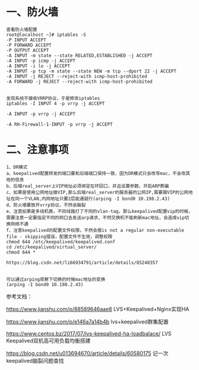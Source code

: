 # 一、防火墙
```
查看防火墙配置
root@localhost ~]# iptables -S
-P INPUT ACCEPT
-P FORWARD ACCEPT
-P OUTPUT ACCEPT
-A INPUT -m state --state RELATED,ESTABLISHED -j ACCEPT 
-A INPUT -p icmp -j ACCEPT 
-A INPUT -i lo -j ACCEPT 
-A INPUT -p tcp -m state --state NEW -m tcp --dport 22 -j ACCEPT 
-A INPUT -j REJECT --reject-with icmp-host-prohibited 
-A FORWARD -j REJECT --reject-with icmp-host-prohibited


发现系统不接收VRRP协议，于是修改iptables 
iptables -I INPUT 4 -p vrrp -j ACCEPT

-A INPUT -p vrrp -j ACCEPT

-A RH-Firewall-1-INPUT -p vrrp -j ACCEPT 

```
# 二、注意事项
```
1、DR模式
a、keepalived配置转发的端口要和后端端口保持一致，因为DR模式只会改写mac，不会改其他的信息
b、后端real_server上VIP地址必须绑定在环回口，并且设置参数，开启ARP欺骗
c、如果是使用公网地址做VIP,那么后端real_server的服务器的公网IP,需要跟VIP的公网地址在同一个VLAN,内网地址只要2层能通就行(arping -I bond0 10.198.2.43)
d、防火墙要放开vrrp协议，不然会脑裂
e、注意如果是多线机房，不同线路打了不同的vlan-tag，那么keepalived配置vip的时候，需要注意一定要指定不同的网口去发送arp请求，不然交换机不能刷新mac地址，会造成vip切换网络不通
f、注意keepalived的配置文件权限，不然会报is not a regular non-executable file - skipping错误，配置文件不生效，调整权限
chmod 644 /etc/keepalived/keepalived.conf
cd /etc/keepalived/virtual_server/
chmod 644 *

https://blog.csdn.net/li66934791/article/details/85248357


可以通过arping观察下切换的时候mac地址的变换
(arping -I bond0 10.198.2.43)

```

参考文档：

https://www.jianshu.com/p/88589646aae8  LVS+Keepalived+Nginx实现HA

https://www.jianshu.com/p/e146a7a14b4b lvs+keepalived群集配置

https://www.centos.bz/2017/07/lvs-keepalived-ha-loadbalace/  LVS Keepalived双机高可用负载均衡搭建

https://blog.csdn.net/u013694670/article/details/60580175   记一次keepalived脑裂问题查找
